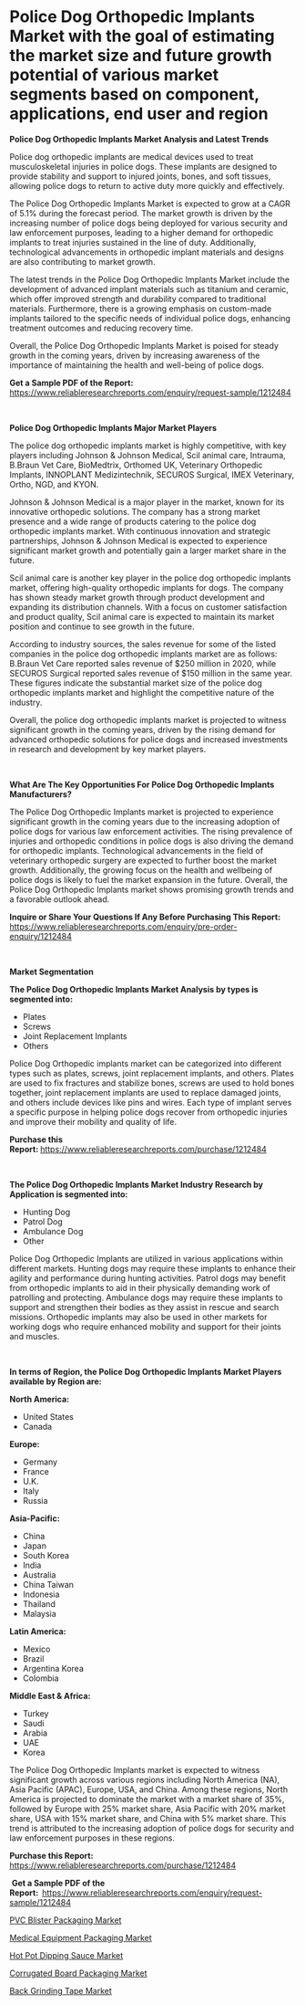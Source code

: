 <p><h1>Police Dog Orthopedic Implants Market with the goal of estimating the market size and future growth potential of various market segments based on component, applications, end user and region</h1></p><p><strong>Police Dog Orthopedic Implants Market Analysis and Latest Trends</strong></p>
<p><p>Police dog orthopedic implants are medical devices used to treat musculoskeletal injuries in police dogs. These implants are designed to provide stability and support to injured joints, bones, and soft tissues, allowing police dogs to return to active duty more quickly and effectively.</p><p>The Police Dog Orthopedic Implants Market is expected to grow at a CAGR of 5.1% during the forecast period. The market growth is driven by the increasing number of police dogs being deployed for various security and law enforcement purposes, leading to a higher demand for orthopedic implants to treat injuries sustained in the line of duty. Additionally, technological advancements in orthopedic implant materials and designs are also contributing to market growth.</p><p>The latest trends in the Police Dog Orthopedic Implants Market include the development of advanced implant materials such as titanium and ceramic, which offer improved strength and durability compared to traditional materials. Furthermore, there is a growing emphasis on custom-made implants tailored to the specific needs of individual police dogs, enhancing treatment outcomes and reducing recovery time.</p><p>Overall, the Police Dog Orthopedic Implants Market is poised for steady growth in the coming years, driven by increasing awareness of the importance of maintaining the health and well-being of police dogs.</p></p>
<p><strong>Get a Sample PDF of the Report:&nbsp;</strong> <a href="https://www.reliableresearchreports.com/enquiry/request-sample/1212484">https://www.reliableresearchreports.com/enquiry/request-sample/1212484</a></p>
<p>&nbsp;</p>
<p><strong>Police Dog Orthopedic Implants Major Market Players</strong></p>
<p><p>The police dog orthopedic implants market is highly competitive, with key players including Johnson & Johnson Medical, Scil animal care, Intrauma, B.Braun Vet Care, BioMedtrix, Orthomed UK, Veterinary Orthopedic Implants, INNOPLANT Medizintechnik, SECUROS Surgical, IMEX Veterinary, Ortho, NGD, and KYON.</p><p>Johnson & Johnson Medical is a major player in the market, known for its innovative orthopedic solutions. The company has a strong market presence and a wide range of products catering to the police dog orthopedic implants market. With continuous innovation and strategic partnerships, Johnson & Johnson Medical is expected to experience significant market growth and potentially gain a larger market share in the future.</p><p>Scil animal care is another key player in the police dog orthopedic implants market, offering high-quality orthopedic implants for dogs. The company has shown steady market growth through product development and expanding its distribution channels. With a focus on customer satisfaction and product quality, Scil animal care is expected to maintain its market position and continue to see growth in the future.</p><p>According to industry sources, the sales revenue for some of the listed companies in the police dog orthopedic implants market are as follows: B.Braun Vet Care reported sales revenue of $250 million in 2020, while SECUROS Surgical reported sales revenue of $150 million in the same year. These figures indicate the substantial market size of the police dog orthopedic implants market and highlight the competitive nature of the industry. </p><p>Overall, the police dog orthopedic implants market is projected to witness significant growth in the coming years, driven by the rising demand for advanced orthopedic solutions for police dogs and increased investments in research and development by key market players.</p></p>
<p>&nbsp;</p>
<p><strong>What Are The Key Opportunities For Police Dog Orthopedic Implants Manufacturers?</strong></p>
<p><p>The Police Dog Orthopedic Implants market is projected to experience significant growth in the coming years due to the increasing adoption of police dogs for various law enforcement activities. The rising prevalence of injuries and orthopedic conditions in police dogs is also driving the demand for orthopedic implants. Technological advancements in the field of veterinary orthopedic surgery are expected to further boost the market growth. Additionally, the growing focus on the health and wellbeing of police dogs is likely to fuel the market expansion in the future. Overall, the Police Dog Orthopedic Implants market shows promising growth trends and a favorable outlook ahead.</p></p>
<p><strong>Inquire or Share Your Questions If Any Before Purchasing This Report:</strong> <a href="https://www.reliableresearchreports.com/enquiry/pre-order-enquiry/1212484">https://www.reliableresearchreports.com/enquiry/pre-order-enquiry/1212484</a></p>
<p>&nbsp;</p>
<p><strong>Market Segmentation</strong></p>
<p><strong>The Police Dog Orthopedic Implants Market Analysis by types is segmented into:</strong></p>
<p><ul><li>Plates</li><li>Screws</li><li>Joint Replacement Implants</li><li>Others</li></ul></p>
<p><p>Police Dog Orthopedic implants market can be categorized into different types such as plates, screws, joint replacement implants, and others. Plates are used to fix fractures and stabilize bones, screws are used to hold bones together, joint replacement implants are used to replace damaged joints, and others include devices like pins and wires. Each type of implant serves a specific purpose in helping police dogs recover from orthopedic injuries and improve their mobility and quality of life.</p></p>
<p><strong>Purchase this Report:&nbsp;</strong><a href="https://www.reliableresearchreports.com/purchase/1212484">https://www.reliableresearchreports.com/purchase/1212484</a></p>
<p>&nbsp;</p>
<p><strong>The Police Dog Orthopedic Implants Market Industry Research by Application is segmented into:</strong></p>
<p><ul><li>Hunting Dog</li><li>Patrol Dog</li><li>Ambulance Dog</li><li>Other</li></ul></p>
<p><p>Police Dog Orthopedic Implants are utilized in various applications within different markets. Hunting dogs may require these implants to enhance their agility and performance during hunting activities. Patrol dogs may benefit from orthopedic implants to aid in their physically demanding work of patrolling and protecting. Ambulance dogs may require these implants to support and strengthen their bodies as they assist in rescue and search missions. Orthopedic implants may also be used in other markets for working dogs who require enhanced mobility and support for their joints and muscles.</p></p>
<p>&nbsp;</p>
<p><strong>In terms of Region, the Police Dog Orthopedic Implants Market Players available by Region are:</strong></p>
<p>
    <p> <strong> North America: </strong>
        <ul>
            <li>United States</li>
            <li>Canada</li>
        </ul>
        </p> 
    <p> <strong> Europe: </strong>
        <ul>
            <li>Germany</li>
            <li>France</li>
            <li>U.K.</li>
            <li>Italy</li>
            <li>Russia</li>
        </ul>
        </p> 
    <p> <strong> Asia-Pacific: </strong>
        <ul>
            <li>China</li>
            <li>Japan</li>
            <li>South Korea</li>
            <li>India</li>
            <li>Australia</li>
            <li>China Taiwan</li>
            <li>Indonesia</li>
            <li>Thailand</li>
            <li>Malaysia</li>
        </ul>
        </p> 
    <p> <strong> Latin America: </strong>
        <ul>
            <li>Mexico</li>
            <li>Brazil</li>
            <li>Argentina Korea</li>
            <li>Colombia</li>
        </ul>
        </p> 
    <p> <strong> Middle East & Africa: </strong>
        <ul>
            <li>Turkey</li>
            <li>Saudi</li>
            <li>Arabia</li>
            <li>UAE</li>
            <li>Korea</li>
        </ul>
    </p>
    </p>
<p><p>The Police Dog Orthopedic Implants market is expected to witness significant growth across various regions including North America (NA), Asia Pacific (APAC), Europe, USA, and China. Among these regions, North America is projected to dominate the market with a market share of 35%, followed by Europe with 25% market share, Asia Pacific with 20% market share, USA with 15% market share, and China with 5% market share. This trend is attributed to the increasing adoption of police dogs for security and law enforcement purposes in these regions.</p></p>
<p><strong>Purchase this Report: </strong><a href="https://www.reliableresearchreports.com/purchase/1212484">https://www.reliableresearchreports.com/purchase/1212484</a></p>
<p>&nbsp;<strong>Get a Sample PDF of the Report:&nbsp;&nbsp;</strong><a href="https://www.reliableresearchreports.com/enquiry/request-sample/1212484">https://www.reliableresearchreports.com/enquiry/request-sample/1212484</a></p>
<p><strong></strong></p>
<p><p><a href="https://medium.com/@scanw41036/pvc-blister-packaging-market-furnishes-information-on-market-share-market-trends-and-market-87b48ee73f1c">PVC Blister Packaging Market</a></p><p><a href="https://medium.com/@kanew14036/medical-equipment-packaging-market-size-reveals-the-best-marketing-channels-in-global-industry-cc20ec45bd86">Medical Equipment Packaging Market</a></p><p><a href="https://github.com/seekum/Market-Research-Report-List-1/blob/main/hot-pot-dipping-sauce-market.md">Hot Pot Dipping Sauce Market</a></p><p><a href="https://medium.com/@darrensipes2023/corrugated-board-packaging-market-insights-into-market-cagr-market-trends-and-growth-strategies-0206a73f7c9d">Corrugated Board Packaging Market</a></p><p><a href="https://medium.com/@kanew14036/back-grinding-tape-market-size-reveals-the-best-marketing-channels-in-global-industry-9db40509dd9e">Back Grinding Tape Market</a></p></p>